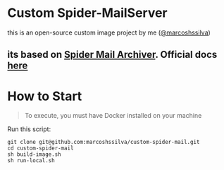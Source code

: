 # Custom Spider-MailServer
this is an open-source custom image project by me ([@marcoshssilva](https://github.com/marcoshssilva))

its based on [Spider Mail Archiver](https://spiderd.io/).
Official docs [here](https://spiderd.io/docs/index.html)
---

# How to Start

> To execute, you must have Docker installed on your machine

Run this script:
```
git clone git@github.com:marcoshssilva/custom-spider-mail.git
cd custom-spider-mail
sh build-image.sh
sh run-local.sh
```
